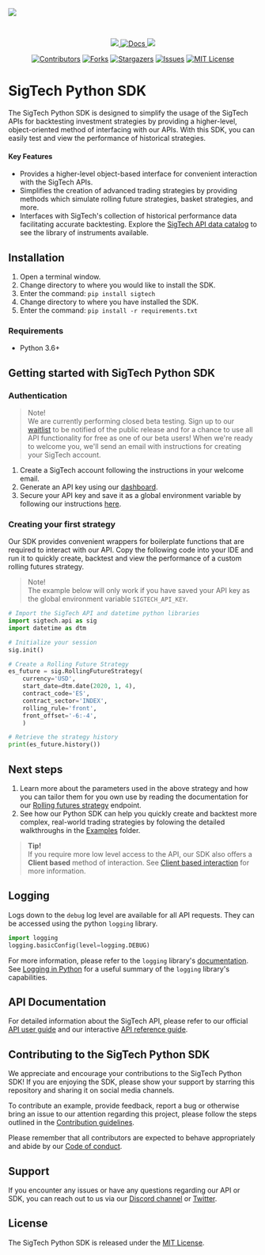 <img src ="https://8647283.fs1.hubspotusercontent-na1.net/hubfs/8647283/Python%20SDK_github_856x268.png">

&nbsp;


<p align="center" id="dummy">
    <a href="https://discord.gg/XcVJDYV4k7">
        <img src="https://img.shields.io/badge/CHAT-DISCORD-blue?style=for-the-badge&logo=discord&labelColor=rgb(55,55,55)&color=blueviolet">
    </a>
    <a href="https://learn.sigtech.com/reference/">
        <img src="https://img.shields.io/badge/Docs-API_REFERENCE-1338be?&style=for-the-badge&logo=wiki&link=https://learn.sigtech.com/reference" alt="Docs" />
    </a>
     <a href="https://twitter.com/sigtechltd/">
        <img src="https://img.shields.io/badge/follow-%40sigtechltd-1DA1F2?logo=twitter&style=for-the-badge" />
    </a>
<p>
<div align="center">

[![Contributors][contributors-shield]][contributors-url]
[![Forks][forks-shield]][forks-url]
[![Stargazers][stars-shield]][stars-url]
[![Issues][issues-shield]][issues-url]
[![MIT License][license-shield]][license-url]

</div>

[contributors-shield]: https://img.shields.io/github/contributors/SIGTechnologies/sigtech-python.svg?style=for-the-badge
[contributors-url]: https://github.com/SIGTechnologies/sigtech-python/graphs/contributors
[forks-shield]: https://img.shields.io/github/forks/SIGTechnologies/sigtech-python.svg?style=for-the-badge
[forks-url]: https://github.com/SIGTechnologies/sigtech-python/network/members
[stars-shield]: https://img.shields.io/github/stars/SIGTechnologies/sigtech-python.svg?style=for-the-badge
[stars-url]: https://github.com/othneildrew/SIGTechnologies/sigtech-python
[issues-shield]: https://img.shields.io/github/issues/SIGTechnologies/sigtech-python.svg?style=for-the-badge
[issues-url]: https://github.com/SIGTechnologies/sigtech-python/issues
[license-shield]: https://img.shields.io/github/license/SIGTechnologies/sigtech-python.svg?style=for-the-badge
[license-url]: https://github.com/SIGTechnologies/sigtech-python/blob/master/LICENSE
[repo_wiki_url]: https://www.learn.sigtech.com
[repo_wiki_img]: https://img.shields.io/badge/docs-wiki_page-blue?style=for-the-badge&logo=none


# SigTech Python SDK
The SigTech Python SDK is designed to simplify the usage of the SigTech APIs for backtesting investment strategies by providing a higher-level, object-oriented method of interfacing with our APIs. With this SDK, you can easily test and view the performance of historical strategies.

#### Key Features
- Provides a higher-level object-based interface for convenient interaction with the SigTech APIs.
- Simplifies the creation of advanced trading strategies by providing methods which simulate rolling future strategies, basket strategies, and more.
- Interfaces with SigTech's collection of historical performance data facilitating accurate backtesting. Explore the [SigTech API data catalog](https://sigtechapi.streamlit.app/) to see the library of instruments available.


## Installation
1. Open a terminal window.
1. Change directory to where you would like to install the SDK.
1. Enter the command: `pip install sigtech`
1. Change directory to where you have installed the SDK.
1. Enter the command: `pip install -r requirements.txt`

### Requirements
- Python 3.6+

## Getting started with SigTech Python SDK
### Authentication
>Note! \
>We are currently performing closed beta testing. Sign up to our [waitlist](https://get.sigtech.com/join-the-api-waitlist) to be notified of the public release and for a chance to use all API functionality for free as one of our beta users! When we're ready to welcome you, we'll send an email with instructions for creating your SigTech account.

1. Create a SigTech account following the instructions in your welcome email.
1. Generate an API key using our [dashboard](https://dashboard.sigtech.com/api). 
1. Secure your API key and save it as a global environment variable by following our instructions [here](https://learn.sigtech.com/docs/auth).

### Creating your first strategy
Our SDK provides convenient wrappers for boilerplate functions that are required to interact with our API. Copy the following code into your IDE and run it to quickly create, backtest and view the performance of a custom rolling futures strategy.

>Note!\
>The example below will only work if you have saved your API key as the global environment variable `SIGTECH_API_KEY`.

```python
# Import the SigTech API and datetime python libraries
import sigtech.api as sig
import datetime as dtm

# Initialize your session
sig.init()

# Create a Rolling Future Strategy
es_future = sig.RollingFutureStrategy(
    currency='USD',
    start_date=dtm.date(2020, 1, 4),
    contract_code='ES', 
    contract_sector='INDEX',
    rolling_rule='front',  
    front_offset='-6:-4', 
    )

# Retrieve the strategy history
print(es_future.history())
```
## Next steps
1. Learn more about the parameters used in the above strategy and how you can tailor them for you own use by reading the documentation for our [Rolling futures strategy](https://learn.sigtech.com/reference/api_post_strategy_rolling_futures_strategies_futures_rolling_post-1) endpoint.
1. See how our Python SDK can help you quickly create and backtest more complex, real-world trading strategies by folowing the detailed walkthroughs in the [Examples](https://github.com/SIGTechnologies/sigtech-python/tree/master/examples) folder.

>**Tip!**\
>If you require more low level access to the API, our SDK also offers a **Client based** method of interaction. See [Client based interaction](https://github.com/SIGTechnologies/sigtech-python/blob/master/client_based_interaction.md) for more information.

## Logging
Logs down to the `debug` log level are available for all API requests. They can be accessed using the python `logging` library. 
```python
import logging
logging.basicConfig(level=logging.DEBUG)
```
For more information, please refer to the `logging` library's [documentation](https://docs.python.org/3/library/logging.html). See [Logging in Python](https://realpython.com/python-logging/) for a useful summary of the `logging` library's capabilities.

## API Documentation
For detailed information about the SigTech API, please refer to our official [API user guide](https://learn.sigtech.com/docs) and our interactive [API reference guide](https://learn.sigtech.com/reference). 


## Contributing to the SigTech Python SDK

We appreciate and encourage your contributions to the SigTech Python SDK! If you are enjoying the SDK, please show your support by starring this repository and sharing it on social media channels. 

To contribute an example, provide feedback, report a bug or otherwise bring an issue to our attention regarding this project, please follow the steps outlined in the [Contribution guidelines](https://github.com/SIGTechnologies/sigtech-python/blob/master/CONTRIBUTING.md). 

Please remember that all contributors are expected to behave appropriately and abide by our [Code of conduct](https://github.com/SIGTechnologies/sigtech-python/blob/master/CODE_OF_CONDUCT.md).

## Support
If you encounter any issues or have any questions regarding our API or SDK, you can reach out to us via our [Discord channel](https://discord.gg/XcVJDYV4k7) or [Twitter](https://twitter.com/sigtechltd/).

## License
The SigTech Python SDK is released under the [MIT License](https://github.com/SIGTechnologies/sigtech-python/blob/master/LICENSE).

